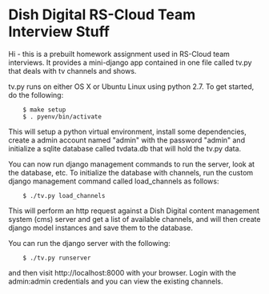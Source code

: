 # Dish Digital RS-Cloud Team Interview Stuff

Hi - this is a prebuilt homework assignment used in RS-Cloud team interviews. It
provides a mini-django app contained in one file called tv.py that deals with tv
channels and shows.

tv.py runs on either OS X or Ubuntu Linux using python 2.7. To get started, do
the following:

        $ make setup
        $ . pyenv/bin/activate

This will setup a python virtual environment, install some dependencies, create
a admin account named "admin" with the password "admin" and initialize a sqlite
database called tvdata.db that will hold the tv.py data.

You can now run django management commands to run the server, look at the
database, etc.  To initialize the database with channels, run the custom django
management command called load_channels as follows:

        $ ./tv.py load_channels

This will perform an http request against a Dish Digital content management
system (cms) server and get a list of available channels, and will then create
django model instances and save them to the database.

You can run the django server with the following:

        $ ./tv.py runserver

and then visit http://localhost:8000 with your browser. Login with the
admin:admin credentials and you can view the existing channels.
